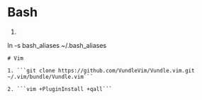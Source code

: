 # Bash

1. ```
ln -s bash_aliases ~/.bash_aliases
```
# Vim

1. ```git clone https://github.com/VundleVim/Vundle.vim.git ~/.vim/bundle/Vundle.vim```

2. ```vim +PluginInstall +qall```
